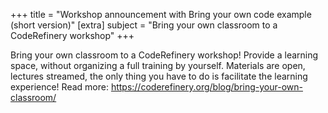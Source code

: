 +++ 
title = "Workshop announcement with Bring your own code example (short version)" 
[extra] 
subject = "Bring your own classroom to a CodeRefinery workshop" 
+++

Bring your own classroom to a CodeRefinery workshop! 
Provide a learning space, without organizing a full training by yourself. 
Materials are open, lectures streamed, the only thing you have to do is facilitate the learning experience!
Read more: https://coderefinery.org/blog/bring-your-own-classroom/
